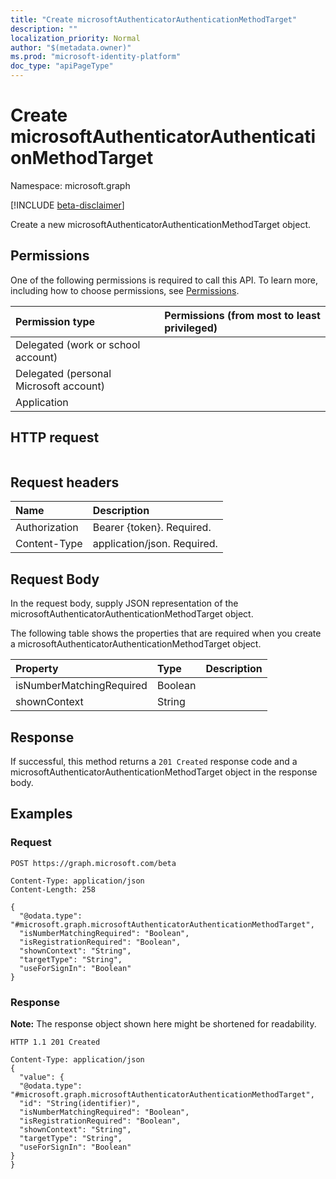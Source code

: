 ```yaml
---
title: "Create microsoftAuthenticatorAuthenticationMethodTarget"
description: ""
localization_priority: Normal
author: "$(metadata.owner)"
ms.prod: "microsoft-identity-platform"
doc_type: "apiPageType"
---
```


# Create microsoftAuthenticatorAuthenticationMethodTarget

Namespace: microsoft.graph

[!INCLUDE [beta-disclaimer](../../includes/beta-disclaimer.md)]

Create a new microsoftAuthenticatorAuthenticationMethodTarget object.

## Permissions

One of the following permissions is required to call this API. To learn more, including how to choose permissions, see [Permissions](/graph/permissions-reference).

| Permission type                        | Permissions (from most to least privileged) |
| :------------------------------------- | :------------------------------------------ |
| Delegated (work or school account)     |                                             |
| Delegated (personal Microsoft account) |                                             |
| Application                            |                                             |

## HTTP request

<!-- {
  "blockType": "ignored"
}
-->

```http

```

## Request headers

| Name          | Description                 |
| :------------ | :-------------------------- |
| Authorization | Bearer {token}. Required.   |
| Content-Type  | application/json. Required. |

## Request Body

In the request body, supply JSON representation of the microsoftAuthenticatorAuthenticationMethodTarget object.

<!-- Actions and Functions -->

<!-- CRUD Methods -->

The following table shows the properties that are required when you create a microsoftAuthenticatorAuthenticationMethodTarget object.

| Property                 | Type    | Description |
| :----------------------- | :------ | :---------- |
| isNumberMatchingRequired | Boolean |             |
| shownContext             | String  |             |

## Response

If successful, this method returns a `201 Created` response code and a microsoftAuthenticatorAuthenticationMethodTarget object in the response body.

## Examples

### Request

<!-- {
  "blockType": "request",
  "name": "create_microsoftauthenticatorauthenticationmethodtarget"
}
-->

```http
POST https://graph.microsoft.com/beta

Content-Type: application/json
Content-Length: 258

{
  "@odata.type": "#microsoft.graph.microsoftAuthenticatorAuthenticationMethodTarget",
  "isNumberMatchingRequired": "Boolean",
  "isRegistrationRequired": "Boolean",
  "shownContext": "String",
  "targetType": "String",
  "useForSignIn": "Boolean"
}

```

### Response

**Note:** The response object shown here might be shortened for readability.

<!-- {
  "blockType": "response",
  "truncated": true,
  "@odata.type": "microsoft.authMethodPolicy.microsoftAuthenticatorAuthenticationMethodTarget"
}
-->

```http
HTTP 1.1 201 Created

Content-Type: application/json
{
  "value": {
  "@odata.type": "#microsoft.graph.microsoftAuthenticatorAuthenticationMethodTarget",
  "id": "String(identifier)",
  "isNumberMatchingRequired": "Boolean",
  "isRegistrationRequired": "Boolean",
  "shownContext": "String",
  "targetType": "String",
  "useForSignIn": "Boolean"
}
}

```
